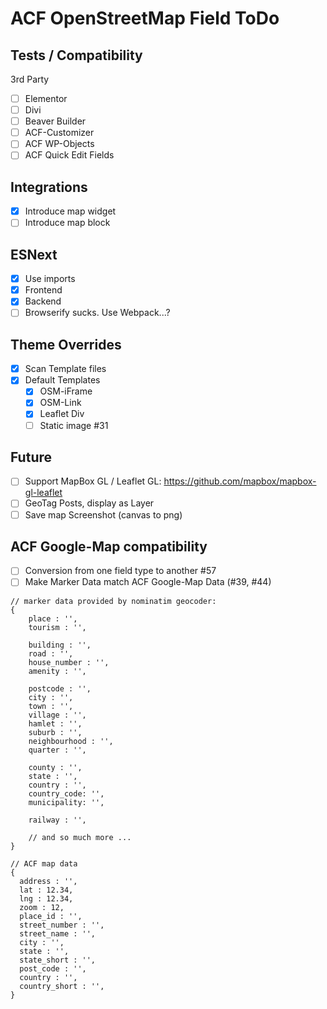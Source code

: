ACF OpenStreetMap Field ToDo
============================

Tests / Compatibility
---------------------
3rd Party
 - [ ] Elementor
 - [ ] Divi
 - [ ] Beaver Builder
 - [ ] ACF-Customizer
 - [ ] ACF WP-Objects
 - [ ] ACF Quick Edit Fields

Integrations
------------
 - [x] Introduce map widget
 - [ ] Introduce map block

ESNext
------
 - [x] Use imports
 - [x] Frontend
 - [x] Backend
 - [ ] Browserify sucks. Use Webpack...?

Theme Overrides
---------------
 - [x] Scan Template files
 - [x] Default Templates
   - [x] OSM-iFrame
   - [x] OSM-Link
   - [x] Leaflet Div
   - [ ] Static image #31

Future
------
 - [ ] Support MapBox GL / Leaflet GL: https://github.com/mapbox/mapbox-gl-leaflet
 - [ ] GeoTag Posts, display as Layer
 - [ ] Save map Screenshot (canvas to png)

ACF Google-Map compatibility
----------------------------
 - [ ] Conversion from one field type to another #57
 - [ ] Make Marker Data match ACF Google-Map Data (#39, #44)
```
// marker data provided by nominatim geocoder:
{
    place : '',
    tourism : '',
    
    building : '',
    road : '',
    house_number : '',
    amenity : '',

    postcode : '',
    city : '',
    town : '',
    village : '',
    hamlet : '',
    suburb : '',
    neighbourhood : '',
    quarter : '',

    county : '',
    state : '',
    country : '',
    country_code: '',
    municipality: '',
    
    railway : '',
    
    // and so much more ...
}

// ACF map data
{
  address : '',
  lat : 12.34,
  lng : 12.34,
  zoom : 12,
  place_id : '',
  street_number : '',
  street_name : '',
  city : '',
  state : '',
  state_short : '',
  post_code : '',
  country : '',
  country_short : '',
}
```
